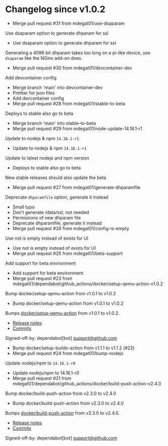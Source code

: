 # Changelog since v1.0.2
- Merge pull request #31 from mdegat01/use-dsaparam

Use dsaparam option to generate dhparam for ssl 
- Use dsaparam option to generate dhparam for ssl

Generating a 4096 bit dhparam takes too long on a pi-like device, use `dsaparam` like the NGinx add-on does. 
- Merge pull request #30 from mdegat01/devcontainer-dev

Add devcontainer config 
- Merge branch 'main' into devcontainer-dev 
- Prettier for json files 
- Add devcontainer config 
- Merge pull request #28 from mdegat01/stable-to-beta

Deploys to stable also go to beta 
- Merge branch 'main' into stable-to-beta 
- Merge pull request #29 from mdegat01/node-update-14.16.1-r1

Update to nodejs & npm `14.16.1-r1` 
- Update to nodejs & npm `14.16.1-r1`

Update to latest nodejs and npm version 
- Deploys to stable also go to beta

New stable releases should also update the beta 
- Merge pull request #27 from mdegat01/generate-dhparamfile

Deprecate `dhparamfile` option, generate it instead 
- Small typo 
- Don't generate /data/ssl, not needed 
- Permissions of new dhparam file 
- Deprecate dhparamfile, generate it instead 
- Merge pull request #26 from mdegat01/config-is-empty

Use not is empty instead of exists for UI 
- Use not is empty instead of exists for UI 
- Merge pull request #25 from mdegat01/beta-support

Add support for beta environment 
- Add support for beta environment 
- Merge pull request #23 from mdegat01/dependabot/github_actions/docker/setup-qemu-action-v1.0.2

Bump docker/setup-qemu-action from v1.0.1 to v1.0.2 
- Bump docker/setup-qemu-action from v1.0.1 to v1.0.2

Bumps [docker/setup-qemu-action](https://github.com/docker/setup-qemu-action) from v1.0.1 to v1.0.2.
- [Release notes](https://github.com/docker/setup-qemu-action/releases)
- [Commits](https://github.com/docker/setup-qemu-action/compare/v1.0.1...25f0500ff22e406f7191a2a8ba8cda16901ca018)

Signed-off-by: dependabot[bot] <support@github.com> 
- Bump docker/setup-buildx-action from v1.1.1 to v1.1.2 (#22) 
- Merge pull request #24 from mdegat01/bump-nodejs

Update nodejs/npm to `14.16.1-r0` 
- Update nodejs/npm to 14.16.1-r0 
- Merge pull request #21 from mdegat01/dependabot/github_actions/docker/build-push-action-v2.4.0

Bump docker/build-push-action from v2.3.0 to v2.4.0 
- Bump docker/build-push-action from v2.3.0 to v2.4.0

Bumps [docker/build-push-action](https://github.com/docker/build-push-action) from v2.3.0 to v2.4.0.
- [Release notes](https://github.com/docker/build-push-action/releases)
- [Commits](https://github.com/docker/build-push-action/compare/v2.3.0...e1b7f96249f2e4c8e4ac1519b9608c0d48944a1f)

Signed-off-by: dependabot[bot] <support@github.com> 
